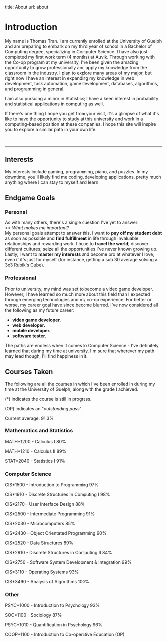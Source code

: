 title: About
url: about

<h1 class="u-lead center">Introduction</h1>

My name is Thomas Tran. I am currently enrolled at the University of Guelph and am preparing to embark on my third year of school
in a Bachelor of Computing degree, specializing in Computer Science. I have also just completed my first work term (4 months) at Auvik.
Through working with the Co-op program at my university, I've been given the amazing opportunity to grow professionally and apply my knowledge from the classroom in the industry.
I plan to explore many areas of my major, but right now I have an interest in expanding my knowledge in web development, task automation,
game development, databases, algorithms, and programming in general.

I am also pursuing a minor in Statistics; I have a keen interest in probability and statistical applications in computing as well.

If there's one thing I hope you get from your visit, it's a glimpse of what it's like to have the opportunity to study at this university and work in a computing-based position at these companies. I hope this site will inspire you to explore a similar path in your own life.

<br>
<hr>

<h2 class="u-sublead">Interests</h2>

My interests include gaming, programming, piano, and puzzles. In my downtime,
you'll likely find me coding, developing applications, pretty much anything where I can stay to myself and learn.

<h2 class="u-sublead">Endgame Goals</h2>

<h3>Personal</h3>
As with many others, there's a single question I've yet to answer:

<br>
>> <em>What makes me important?</em>

<br>
My personal goals attempt to answer this. I want to <strong>pay off my student debt</strong> as soon as possible and <strong>find fulfillment</strong> in life through invaluable relationships and rewarding work. I hope to <strong>travel the world</strong>; discover different cultures; seize all the opportunities I've never known growing up. Lastly, I want to <strong>master my interests</strong> and become pro at whatever I love, even if it's just for myself (for instance, getting a sub 30 average solving a 3x3 Rubik's Cube).

<h3>Professional</h3>
Prior to university, my mind was set to become a video game developer. However,
I have learned so much more about this field than I expected through emerging technologies and my co-op experience. For better or worse, my career goal have since become blurred. I've now considered all the following as my future career:

  * <strong>video game developer.</strong>
  * <strong>web developer.</strong>
  * <strong>mobile developer.</strong>
  * <strong>software tester.</strong>

The paths are endless when it comes to Computer Science - I've definitely learned that during my time at university. I'm sure that wherever my path may lead though, I'll find happiness in it.

<h2 class="u-sublead">Courses Taken</h2>
The following are all the courses in which I've been enrolled in during my time at the University of Guelph, along with the grade I achieved.

<span class='primary'>(\*)</span> indicates the course is still in progress.

<span class='primary'>(OP)</span> indicates an "<em>outstanding pass</em>".

<span class='primary'>Current average: 91.3%</span>

<h3>Mathematics and Statistics</h3>

MATH*1200 - Calculus I <span class='primary'>80%</span>

MATH*1210 - Calculus II <span class='primary'>89%</span>

STAT*2040 - Statistics I <span class='primary'>91%</span>

<h3>Computer Science</h3>

CIS*1500 - Introduction to Programming <span class='primary'>97%</span>

CIS*1910 - Discrete Structures In Computing I <span class='primary'>98%</span>

CIS*2170 - User Interface Design <span class='primary'>88%</span>

CIS*2500 - Intermediate Programming <span class='primary'>91%</span>

CIS*2030 - Microcomputers <span class='primary'>85%</span>

CIS*2430 - Object Orientated Programming <span class='primary'>90%</span>

CIS*2520 - Data Structures <span class='primary'>89%</span>

CIS*2910 - Discrete Structures in Computing II <span class='primary'>84%</span>

CIS*2750 - Software System Development & Integration <span class='primary'>99%</span>

CIS*3110 - Operating Systems <span class='primary'>93%</span>

CIS*3490 - Analysis of Algorithms <span class='primary'>100%</span>

<h3>Other</h3>

PSYC*1000 - Introduction to Psychology <span class='primary'>93%</span>

SOC*1100 - Sociology <span class='primary'>87%</span>

PSYC*1010 - Quantification in Psychology <span class='primary'>96%</span>

COOP*1100 - Introduction to Co-operative Education <span class='primary'>(OP)</span>

